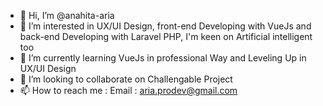 - 👋 Hi, I’m @anahita-aria
- 👀  I’m interested in UX/UI Design, front-end Developing with VueJs and back-end Developing with Laravel PHP, I'm keen on Artificial intelligent too
- 🌱 I’m currently learning VueJs in professional Way and Leveling Up in UX/UI Design
- 💞️ I’m looking to collaborate on Challengable Project 
- 📫 How to reach me : Email : aria.prodev@gmail.com

<!---
anahita-aria/anahita-aria is a ✨ special ✨ repository because its `README.md` (this file) appears on your GitHub profile.
You can click the Preview link to take a look at your changes.
--->

